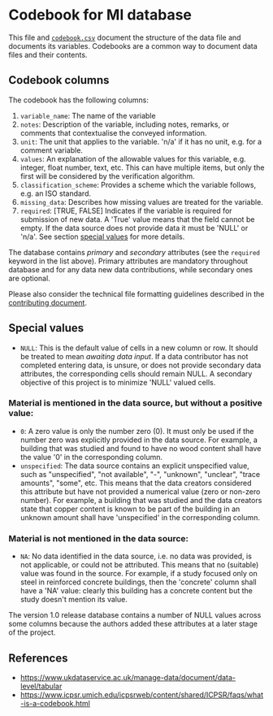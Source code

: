 # Codebook for MI database

This file and [`codebook.csv`](codebook.csv) document the structure of the data file and documents its variables. Codebooks are a common way to document data files and their contents. 

## Codebook columns

The codebook has the following columns:

1. `variable_name`: The name of the variable
2. `notes`: Description of the variable, including notes, remarks, or comments that contextualise the conveyed information.
3. `unit`: The unit that applies to the variable. 'n/a' if it has no unit, e.g. for a comment variable.
4. `values`: An explanation of the allowable values for this variable, e.g. integer, float number, text, etc. This can have multiple items, but only the first will be considered by the verification algorithm. 
5. `classification_scheme`: Provides a scheme which the variable follows, e.g. an ISO standard.
6. `missing_data`: Describes how missing values are treated for the variable.
7. `required`: [TRUE, FALSE] Indicates if the variable is required for submission of new data. A 'True' value means that the field cannot be empty. If the data source does not provide data it must be 'NULL' or 'n/a'. See section [special values](#special-values) for more details.

The database contains *primary* and *secondary* attributes (see the `required` keyword in the list above). Primary attributes are mandatory throughout database and for any data new data contributions, while secondary ones are optional.

Please also consider the technical file formatting guidelines described in the [contributing document](CONTRIBUTING.md).

## Special values

- `NULL`: This is the default value of cells in a new column or row. It should be treated to mean _awaiting data input_. 
If a data contributor has not completed entering data, is unsure, or does not provide secondary data attributes, the corresponding cells should remain NULL. A secondary objective of this project is to minimize 'NULL' valued cells.

### Material is mentioned in the data source, but without a positive value:

- `0`: A zero value is only the number zero (0). It must only be used if the number zero was explicitly provided in the data source. For example, a building that was studied and found to have no wood content shall have the value '0' in the corresponding column.
- `unspecified`: The data source contains an explicit unspecified value, such as "unspecified", "not available", "-", "unknown", "unclear", "trace amounts", "some", etc. This means that the data creators considered this attribute but have not provided a numerical value (zero or non-zero number). For example, a building that was studied and the data creators state that copper content is known to be part of the building in an unknown amount shall have 'unspecified' in the corresponding column.

### Material is not mentioned in the data source:

- `NA`: No data identified in the data source, i.e. no data was provided, is not applicable, or could not be attributed. This means that no (suitable) value was found in the source. For example, if a study focused only on steel in reinforced concrete buildings, then the 'concrete' column shall have a 'NA' value: clearly this building has a concrete content but the study doesn't mention its value. 

The version 1.0 release database contains a number of NULL values across some columns because the authors added these attributes at a later stage of the project.

## References

- https://www.ukdataservice.ac.uk/manage-data/document/data-level/tabular
- https://www.icpsr.umich.edu/icpsrweb/content/shared/ICPSR/faqs/what-is-a-codebook.html

